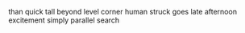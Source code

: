 than quick tall beyond level corner human struck goes late afternoon excitement simply parallel search